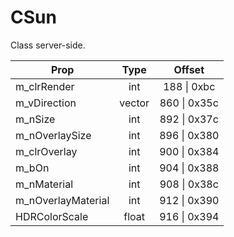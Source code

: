# CSun

Class server-side.

|Prop|Type|Offset|
|---|:-:|:-:|
|m_clrRender|int|188 \| 0xbc|
|m_vDirection|vector|860 \| 0x35c|
|m_nSize|int|892 \| 0x37c|
|m_nOverlaySize|int|896 \| 0x380|
|m_clrOverlay|int|900 \| 0x384|
|m_bOn|int|904 \| 0x388|
|m_nMaterial|int|908 \| 0x38c|
|m_nOverlayMaterial|int|912 \| 0x390|
|HDRColorScale|float|916 \| 0x394|
